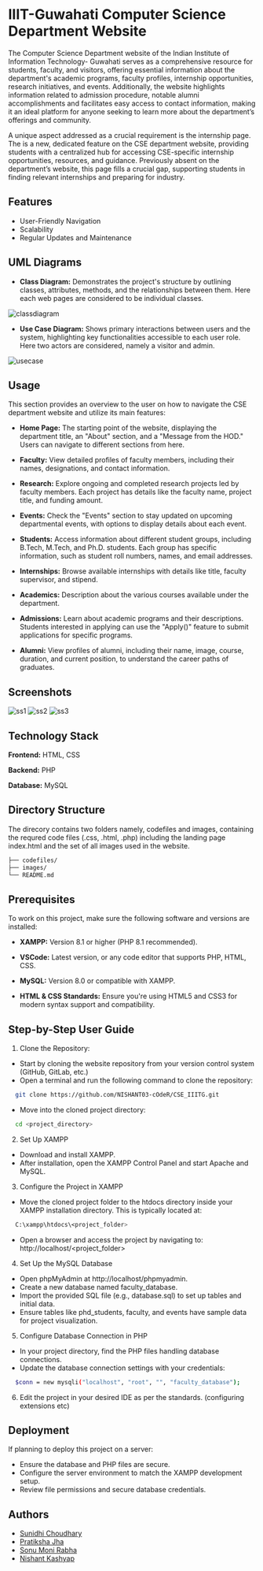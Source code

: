 
# IIIT-Guwahati Computer Science Department Website


The Computer Science Department website of the Indian Institute of Information Technology- Guwahati serves as a comprehensive resource for students, faculty, and visitors, offering essential information about the department's academic programs, faculty profiles, internship opportunities, research initiatives, and events. Additionally, the website highlights information related to admission procedure, notable alumni accomplishments and facilitates easy access to contact information, making it an ideal platform for anyone seeking to learn more about the department’s offerings and community.


A unique aspect addressed as a crucial requirement is the internship page. The is a new, dedicated feature on the CSE department website, providing students with a centralized hub for accessing CSE-specific internship opportunities, resources, and guidance. Previously absent on the department’s website, this page fills a crucial gap, supporting students in finding relevant internships and preparing for industry.
## Features

- User-Friendly Navigation
- Scalability
- Regular Updates and Maintenance



## UML Diagrams

- **Class Diagram:** Demonstrates the project's structure by outlining classes, attributes, methods, and the relationships between them. Here each web pages are considered to be individual classes.

![classdiagram](https://github.com/NISHANT03-cOdeR/CSE_IIITG/blob/859d694ca368c821822301fe0d331c9a4df0f261/images/DSS%20project%20(1).jpg)

- **Use Case Diagram:** Shows primary interactions between users and the system, highlighting key functionalities accessible to each user role. Here two actors are considered, namely a visitor and admin.

![usecase](https://github.com/NISHANT03-cOdeR/CSE_IIITG/blob/361b72be373b26a892da45b25603eaac68d37293/images/USECASE.jpg)
  

## Usage

This section provides an overview to the user on how to navigate the CSE department website and utilize its main features:

- **Home Page:** The starting point of the website, displaying the department title, an "About" section, and a "Message from the HOD." Users can navigate to different sections from here.

- **Faculty:** View detailed profiles of faculty members, including their names, designations, and contact information. 

- **Research:** Explore ongoing and completed research projects led by faculty members. Each project has details like the faculty name, project title, and funding amount.

- **Events:** Check the "Events" section to stay updated on upcoming departmental events, with options to display details about each event.

- **Students:** Access information about different student groups, including B.Tech, M.Tech, and Ph.D. students. Each group has specific information, such as student roll numbers, names, and email addresses.

- **Internships:** Browse available internships with details like title, faculty supervisor, and stipend.
  
- **Academics:** Description about the various courses available under the department.

- **Admissions:** Learn about academic programs and their descriptions. Students interested in applying can use the "Apply()" feature to submit applications for specific programs.

- **Alumni:** View profiles of alumni, including their name, image, course, duration, and current position, to understand the career paths of graduates.






## Screenshots

![ss1](https://github.com/NISHANT03-cOdeR/CSE_IIITG/blob/e936c74c2ab4116dc90ae6640d5aa984fb751dc8/images/ss1.jpg)
![ss2](https://github.com/NISHANT03-cOdeR/CSE_IIITG/blob/a057855e23610a43ad844981071c8a7883edb8c2/images/ss2.jpg)
![ss3](https://github.com/NISHANT03-cOdeR/CSE_IIITG/blob/fdff6bca931b0277c6aa94741cebfd39baea0fde/images/ss3.jpg)
## Technology Stack

**Frontend:** HTML, CSS

**Backend:** PHP

**Database:** MySQL


## Directory Structure

The direcory contains two folders namely, codefiles and images, containing the requred code files (.css, .html, .php) including the landing page index.html and the set of all images used in the website.
```bash
├── codefiles/         
├── images/             
└── README.md 
```
  
## Prerequisites

To work on this project, make sure the following software and versions are installed:

- **XAMPP:** Version 8.1 or higher (PHP 8.1 recommended). 
  
- **VSCode:** Latest version, or any code editor that supports PHP, HTML, CSS.

- **MySQL:** Version 8.0 or compatible with XAMPP.

- **HTML & CSS Standards:** Ensure you're using HTML5 and CSS3 for modern syntax support and compatibility.

## Step-by-Step User Guide

1. Clone the Repository:

- Start by cloning the website repository from your version control system (GitHub, GitLab, etc.)
- Open a terminal and run the following command to clone the repository:

```bash
  git clone https://github.com/NISHANT03-cOdeR/CSE_IIITG.git
```
  

- Move into the cloned project directory:

```bash
  cd <project_directory>
```

2. Set Up XAMPP

-  Download and install XAMPP.
- After installation, open the XAMPP Control Panel and start Apache and MySQL.

3. Configure the Project in XAMPP

- Move the cloned project folder to the htdocs directory inside your XAMPP installation directory. This is typically located at: 

```bash
  C:\xampp\htdocs\<project_folder>
```

- Open a browser and access the project by navigating to: http://localhost/<project_folder>


4. Set Up the MySQL Database

- Open phpMyAdmin at http://localhost/phpmyadmin.
- Create a new database named faculty_database.
- Import the provided SQL file (e.g., database.sql) to set up tables and initial data.
- Ensure tables like phd_students, faculty, and events have sample data for project visualization.

5. Configure Database Connection in PHP

- In your project directory, find the PHP files handling database connections.
- Update the database connection settings with your credentials:

```bash
  $conn = new mysqli("localhost", "root", "", "faculty_database");
```

6. Edit the project in your desired IDE as per the standards. (configuring extensions etc)


## Deployment

If planning to deploy this project on a server:

- Ensure the database and PHP files are secure.
- Configure the server environment to match the XAMPP development setup.
- Review file permissions and secure database credentials.

## Authors

- [Sunidhi Choudhary](https://github.com/sunidhi009)
- [Pratiksha Jha](https://github.com/Pritu345)
- [Sonu Moni Rabha](https://github.com/SONUXO)
- [Nishant Kashyap](https://github.com/NISHANT03-cOdeR)





